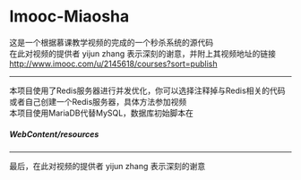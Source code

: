 # Imooc-Miaosha
这是一个根据慕课教学视频的完成的一个秒杀系统的源代码 <br>
在此对视频的提供者 yijun zhang 表示深刻的谢意，并附上其视频地址的链接 <br>
http://www.imooc.com/u/2145618/courses?sort=publish <br>
<hr>
本项目使用了Redis服务器进行并发优化，你可以选择注释掉与Redis相关的代码或者自己创建一个Redis服务器，具体方法参加视频<br>
本项目使用MariaDB代替MySQL，数据库初始脚本在 <h5>WebContent/resources</h5> 
<hr>
最后，在此对视频的提供者 yijun zhang 表示深刻的谢意
